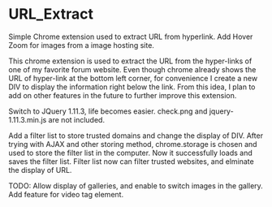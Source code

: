 # URL_Extract
Simple Chrome extension used to extract URL from hyperlink.
Add Hover Zoom for images from a image hosting site.

This chrome extension is used to extract the URL from the hyper-links of one of my favorite forum website. 
Even though chrome already shows the URL of hyper-link at the bottom left corner, for convenience I create a new DIV to display
the information right below the link. 
From this idea, I plan to add on other features in the future to further improve this extension.

Switch to JQuery 1.11.3, life becomes easier.
check.png and jquery-1.11.3.min.js are not included.

Add a filter list to store trusted domains and change the display of DIV.
After trying with AJAX and other storing method, chrome.storage is chosen and used to store the filter list in the computer.
Now it successfully loads and saves the filter list.
Filter list now can filter trusted websites, and elminate the display of URL.

TODO:
Allow display of galleries, and enable to switch images in the gallery.
Add feature for video tag element.
